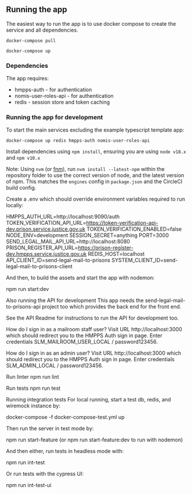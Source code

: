 ## Running the app
The easiest way to run the app is to use docker compose to create the service and all dependencies. 

`docker-compose pull`

`docker-compose up`

### Dependencies
The app requires: 
* hmpps-auth - for authentication
* nomis-user-roles-api - for authentication
* redis - session store and token caching

### Running the app for development

To start the main services excluding the example typescript template app: 

`docker-compose up redis hmpps-auth nomis-user-roles-api`

Install dependencies using `npm install`, ensuring you are using `node v18.x` and `npm v10.x`

Note: Using `nvm` (or [fnm](https://github.com/Schniz/fnm)), run `nvm install --latest-npm` within the repository folder to use the correct version of node, and the latest version of npm. This matches the `engines` config in `package.json` and the CircleCI build config.

Create a .env which should override environment variables required to run locally:

HMPPS_AUTH_URL=http://localhost:9090/auth
TOKEN_VERIFICATION_API_URL=https://token-verification-api-dev.prison.service.justice.gov.uk
TOKEN_VERIFICATION_ENABLED=false
NODE_ENV=development
SESSION_SECRET=anything
PORT=3000
SEND_LEGAL_MAIL_API_URL=http://localhost:8080
PRISON_REGISTER_API_URL=https://prison-register-dev.hmpps.service.justice.gov.uk
REDIS_HOST=localhost
API_CLIENT_ID=send-legal-mail-to-prisons
SYSTEM_CLIENT_ID=send-legal-mail-to-prisons-client

And then, to build the assets and start the app with nodemon:

npm run start:dev

Also running the API for development
This app needs the send-legal-mail-to-prisons-api project too which provides the back end for the front end.

See the API Readme for instructions to run the API for development too.

How do I sign in as a mailroom staff user?
Visit URL http://localhost:3000 which should redirect you to the HMPPS Auth sign in page. Enter credentials SLM_MAILROOM_USER_LOCAL / password123456.

How do I sign in as an admin user?
Visit URL http://localhost:3000 which should redirect you to the HMPPS Auth sign in page. Enter credentials SLM_ADMIN_LOCAL / password123456.

Run linter
npm run lint

Run tests
npm run test

Running integration tests
For local running, start a test db, redis, and wiremock instance by:

docker-compose -f docker-compose-test.yml up

Then run the server in test mode by:

npm run start-feature (or npm run start-feature:dev to run with nodemon)

And then either, run tests in headless mode with:

npm run int-test

Or run tests with the cypress UI:

npm run int-test-ui
